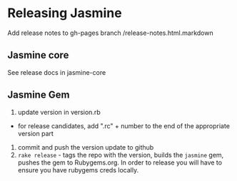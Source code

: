 # Releasing Jasmine

Add release notes to gh-pages branch /release-notes.html.markdown

## Jasmine core

See release docs in jasmine-core

## Jasmine Gem

1. update version in version.rb
  * for release candidates, add ".rc" + number to the end of the appropriate version part
1. commit and push the version update to github
1. `rake release` - tags the repo with the version, builds the `jasmine` gem, pushes the gem to Rubygems.org. In order to release you will have to ensure you have rubygems creds locally.

